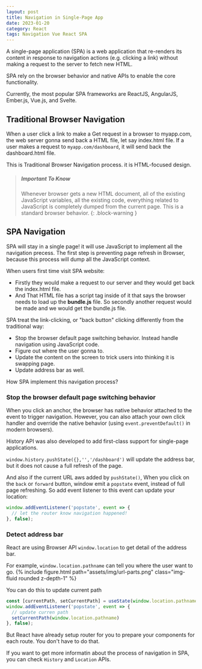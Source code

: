 ```yaml
---
layout: post
title: Navigation in Single-Page App
date: 2023-01-20
category: React
tags: Navigation Vue React SPA
---
```


A single-page application (SPA) is a web application that re-renders its content in response to navigation actions (e.g. clicking a link) without making a request to the server to fetch new HTML.

SPA rely on the browser behavior and native APIs to enable the core functionality.

Currently, the most popular SPA frameworks are ReactJS, AngularJS, Ember.js, Vue.js, and Svelte.

## Traditional Browser Navigation

When a user click a link to make a Get request in a browser to myapp.com, the web server gonna send back a HTML file, let say index.html file. If a user makes a request to `myapp.com/dashboard`, it will send back the dashboard.html file.

This is Traditional Browser Navigation process. it is HTML-focused design.

> ##### <b>Important To Know</b>
>
> Whenever browser gets a new HTML document, all of the existing JavaScript variables, all the existing code, everything related to JavaScript is completely dumped from the current page. This is a standard browser behavior.
{: .block-warning }

## SPA Navigation

SPA will stay in a single page! it will use JavaScript to implement all the navigation precess. The first step is preventing page refresh in Browser, because this process will dump all the JavaScript context.

When users first time visit SPA website: 
- Firstly they would make a request to our server and they would get back the index.html file. 
- And That HTML file has a script tag inside of it that says the browser needs to load up the **bundle.js** file. So secondly another request would be made and we would get the bundle.js file.

SPA treat the link-clicking, or "back button" clicking differently from the traditional way:
- Stop the browser default page switching behavior. Instead handle navigation using JavaScript code.
- Figure out where the user gonna to.
- Update the content on the screen to trick users into thinking it is swapping page.
- Update address bar as well.

How SPA implement this navigation process?

### Stop the browser default page switching behavior

When you click an anchor, the browser has native behavior attached to the event to trigger navigation. However, you can also attach your own click handler and override the native behavior (using `event.preventDefault()` in modern browsers).

History API was also developed to add first-class support for single-page applications.

`window.history.pushState({},'','/dashboard')` will update the address bar, but it does not cause a full refresh of the page. 

And also if the current URL aws added by `pushState()`, When you click on the `back` or `forward` button, window emit a `popstate` event, instead of full page refreshing. 
So add event listener to this event can update your location: 
```js
window.addEventListener('popstate', event => {
  // let the router know navigation happened!
}, false);
```

### Detect address bar

React are using Browser API `window.location` to get detail of the address bar. 

For example, `window.location.pathname` can tell you where the user want to go.
{% include figure.html path="assets/img/url-parts.png" class="img-fluid rounded z-depth-1" %}

You can do this to update current path
```js
const [currentPath, setCurrentPath] = useState(window.location.pathname);
window.addEventListener('popstate', event => {
  // update curren path
  setCurrentPath(window.location.pathname)
}, false);
```

But React have already setup router for you to prepare your components for each route. You don't have to do that.

If you want to get more informatin about the process of navigation in SPA, you can check `History` and `Location` APIs.

